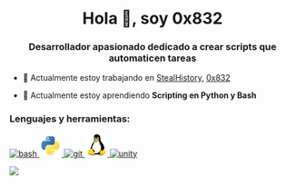 <h1 align="center">Hola 👋, soy 0x832</h1>
<h3 align="center">Desarrollador apasionado dedicado a crear scripts que automaticen tareas</h3>

- 🔭 Actualmente estoy trabajando en [StealHistory](https://github.com/0x832/StealHistory),  [0x832](https://0x832.github.io/)

- 🌱 Actualmente estoy aprendiendo **Scripting en Python y Bash**
</p>

<h3 align="left">Lenguajes y herramientas:</h3>
<p align="left">
  <a href="https://www.gnu.org/software/bash/" target="_blank" rel="noreferrer">
    <img src="https://www.vectorlogo.zone/logos/gnu_bash/gnu_bash-icon.svg" alt="bash" width="40" height="40"/>
  </a>
    <a href="https://www.python.org" target="_blank" rel="noreferrer">
    <img src="https://raw.githubusercontent.com/devicons/devicon/master/icons/python/python-original.svg" alt="python" width="40" height="40"/>
  </a>
  <a href="https://git-scm.com/" target="_blank" rel="noreferrer">
    <img src="https://www.vectorlogo.zone/logos/git-scm/git-scm-icon.svg" alt="git" width="40" height="40"/>
  </a>
  <a href="https://www.linux.org/" target="_blank" rel="noreferrer">
    <img src="https://raw.githubusercontent.com/devicons/devicon/master/icons/linux/linux-original.svg" alt="linux" width="40" height="40"/>
  </a>
  <a href="https://unity.com/" target="_blank" rel="noreferrer">
    <img src="https://www.vectorlogo.zone/logos/unity3d/unity3d-icon.svg" alt="unity" width="40" height="40"/>
  </a>
</p>

<img src="https://github-readme-stats.vercel.app/api/top-langs/?username=0x832&layout=compact&theme=vision-friendly-dark">

